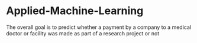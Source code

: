 # Applied-Machine-Learning
The overall goal is to predict whether a payment by a company to a medical doctor or facility was made as part of a research project or not
